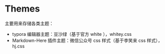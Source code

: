 # Themes
主要用来存储各类主题：  
- typora 编辑器主题：豆沙绿（基于官方 white ），whitey.css
- Markdown-Here 插件主题：微信公众号 css 样式（基于李笑来 css 样式），hj.css
